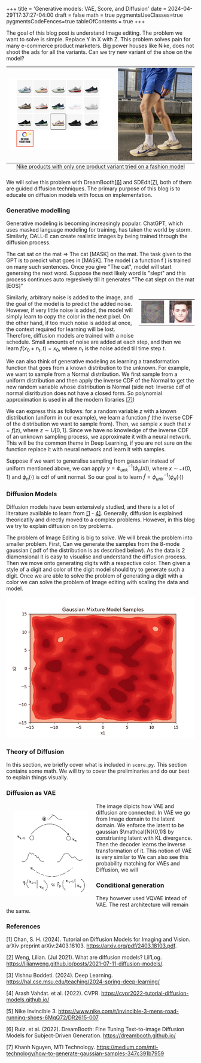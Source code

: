 +++
title = 'Generative models: VAE, Score, and Diffusion'
date = 2024-04-29T17:37:27-04:00
draft = false
math = true
pygmentsUseClasses=true
pygmentsCodeFences=true
tableOfContents = true
+++

The goal of this blog post is understand Image editing. The problem we want to solve is simple. Replace Y in X with Z. This problem solves pain for many e-commerce product marketers. Big power houses like Nike, does not shoot the ads for all the variants. Can we try new variant of the shoe on the model?
<table><tr>
<td> <img src="variants.png" alt="Drawing" style="width: 350px;"/> </td>
<td> <img src="invincible-3-mens-road-running-shoes-6MqQ72.jpeg" alt="Drawing" style="width: 250px;"/> </td>
</tr><caption style="caption-side:bottom"> <a href="#5">Nike products with only one product variant tried on a fashion model</a>
 </caption>
</table>

We will solve this problem with DreamBooth[\[6\]](#6) and SDEdit[\[7\]](#7), both of them are guided diffusion techniques. The primary purpose of this blog is to educate on diffusion models with focus on implementation.


### Generative modelling

Generative modeling is becoming increasingly popular. ChatGPT, which uses masked language modeling for training, has taken the world by storm. Similarly, DALL-E can create realistic images by being trained through the diffusion process.

The cat sat on the mat => The cat [MASK] on the mat. The task given to the GPT is to predict what goes in [MASK]. The model ( a function f ) is trained on many such sentences. Once you give "The cat", model will start generaing the next word. Suppose the next likely word is "slept" and this process continues auto regresively till it generates "The cat slept on the mat [EOS]"

<table  align="right" style="width: 150px;height: 75px;"><tr>
<td> <img src="image.png" alt="Drawing" style="width: 100px;"/> </td>
<td> <img src="image-1.png"  alt="Drawing" style="width: 100px;"/> </td>
</tr>
</table>

Similarly, arbitrary noise is added to the image, and the goal of the model is to predict the added noise. However, if very little noise is added, the model will simply learn to copy the color in the next pixel. On the other hand, if too much noise is added at once, the context required for learning will be lost. Therefore, diffusion models are trained with a noise schedule. Small amounts of noise are added at each step, and then we learn $f(x_0 + n_t,t) = x_0$, where $n_t$ is the noise added till time step $t$.

We can also think of generative modeling as learning a transformation function that goes from a known distribution to the unknown. For example, we want to sample from a Normal distribution. We first sample from a uniform distribution and then apply the inverse CDF of the Normal to get the new random variable whose distribution is Normal (side not: Inverse cdf of normal disritbution does not have a closed form. So polynomial approximation is used in all the modern libraries [\[7\]](#7))

We can express this as follows: for a random variable $z$ with a known distribution (uniform in our example), we learn a function $f$ (the inverse CDF of the distribution we want to sample from). Then, we sample $x$ such that $x = f(z)$, where $z \sim U[0,1]$. Since we have no knowledge of the inverse CDF of an unknown sampling process, we approximate it with a neural network. This will be the common theme in Deep Learning, if you are not sure on the function replace it with neural network and learn it with samples.


Suppose if we want to generalise sampling from gaussian instead of uniform mentioned above, we can apply $y = \phi_{unk}^{-1}(\phi_n(x))$, where $x \sim \mathcal{N}(0,1)$ and $\phi_n(\cdot)$ is cdf of unit normal. So our goal is to learn $\hat{f} = \phi_{unk}^{-1}(\phi_n(\cdot))$


### Diffusion Models

Diffusion models have been extensively studied, and there is a lot of literature available to learn from [\[1](#1) - [4\]](#4). Generally, diffusion is explained theoricatlly and directly moved to a complex problems. However, in this blog we try to explain diffusion on toy problems. 

The problem of Image Editing is big to solve. We will break the problem into smaller problem. First, Can we generate the samples from the 8-mode gaussian ( pdf of the distribution is as described below). As the data is 2 diamensional it is easy to visualise and understand the diffusion process. Then we move onto generating digits with a respective color. Then given a style of a digit and color of the digit model should try to generate such a digit. Once we are able to solve the problem of generating a digit with a color we can solve the problem of Image editing with scaling the data and model.


![Diffusion Evolution](density_evo.gif)

### Theory of Diffusion

In this section, we briefly cover what is included in `score.py`. This section contains some math. We will try to cover the preliminaries and do our best to explain things visually.









### Diffusion as VAE 
<img src="DDPM.png" alt="DDPM" style="width:200px; margin: 20px;" align="left" /> 
The image dipicts how VAE and diffusion are connected. In VAE we go from Image domain to the latent domain. We enforce the latent to be gaussian $\mathcal{N}(0,1)$  by constrianing latent with KL divergence. Then the decoder learns the inverse transformation of it. This notion of VAE is very similar to 
We can also see this probability matching for VAEs and Diffusion, we will 



### Conditional generation

They however used VQVAE intead of VAE. The rest architecture will remain the same.




### References
<a id="1">[1]</a> Chan, S. H. (2024). Tutorial on Diffusion Models for Imaging and Vision. arXiv preprint arXiv:2403.18103. https://arxiv.org/pdf/2403.18103.pdf.

<a id="2">[2]</a>  Weng, Lilian. (Jul 2021). What are diffusion models? Lil’Log. https://lilianweng.github.io/posts/2021-07-11-diffusion-models/.

<a id="3">[3]</a>  Vishnu Boddeti. (2024). Deep Learning. https://hal.cse.msu.edu/teaching/2024-spring-deep-learning/

<a id="4">[4]</a>  Arash Vahdat. et al. (2022). CVPR. https://cvpr2022-tutorial-diffusion-models.github.io/

<a id="5">[5]</a>  Nike Invincible 3. https://www.nike.com/t/invincible-3-mens-road-running-shoes-6MqQ72/DR2615-007

<a id="6">[6]</a> Ruiz. et al. (2022).  DreamBooth: Fine Tuning Text-to-image Diffusion Models for Subject-Driven Generation. https://dreambooth.github.io/

<a id="7">[7]</a> Khanh Nguyen, MTI Technology. https://medium.com/mti-technology/how-to-generate-gaussian-samples-347c391b7959

